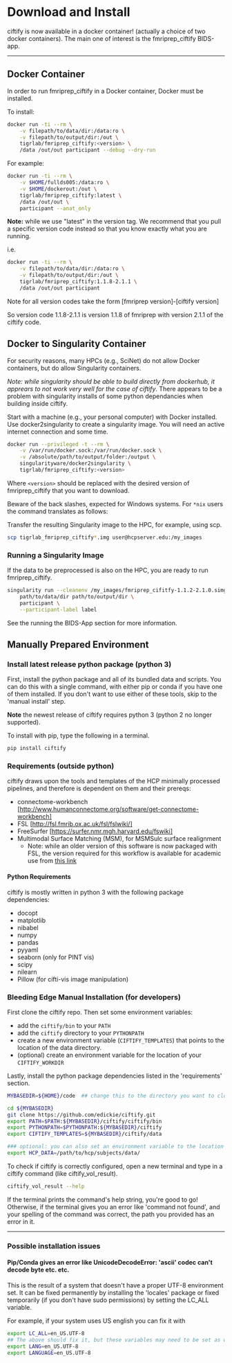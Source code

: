 # Download and Install

ciftify is now available in a docker container! (actually a choice of two docker containers).
The main one of interest is the fmriprep_ciftify BIDS-app.

---
## Docker Container

In order to run fmriprep_ciftify in a Docker container, Docker must be installed.

To install:

```sh
docker run -ti --rm \
    -v filepath/to/data/dir:/data:ro \
    -v filepath/to/output/dir:/out \
    tigrlab/fmriprep_ciftify:<version> \
    /data /out/out participant --debug --dry-run
```

For example:

```sh
docker run -ti --rm \
    -v $HOME/fullds005:/data:ro \
    -v $HOME/dockerout:/out \
    tigrlab/fmriprep_ciftify:latest \
    /data /out/out \
    participant --anat_only
```

**Note:** while we use "latest" in the version tag. We recommend that you pull a specific version code instead so that you know exactly what you are running.

i.e.

```sh
docker run -ti --rm \
    -v filepath/to/data/dir:/data:ro \
    -v filepath/to/output/dir:/out \
    tigrlab/fmriprep_ciftify:1.1.8-2.1.1 \
    /data /out/out participant
```

Note for all version codes take the form [fmriprep version]-[ciftify version]

So version code 1.1.8-2.1.1 is version 1.1.8 of fmriprep with version 2.1.1 of the ciftify code.

## Docker to Singularity Container

For security reasons, many HPCs (e.g., SciNet) do not allow Docker containers, but do allow Singularity containers.

*Note: while singularity _should_ be able to build directly from dockerhub, it apprears to not work very well for the case of ciftify*. There appears to be a problem with singularity installs of some python dependancies when building inside ciftify.

Start with a machine (e.g., your personal computer) with Docker installed. Use docker2singularity to create a singularity image. You will need an active internet connection and some time.

```sh
docker run --privileged -t --rm \
    -v /var/run/docker.sock:/var/run/docker.sock \
    -v /absolute/path/to/output/folder:/output \
    singularityware/docker2singularity \
    tigrlab/fmriprep_ciftify:<version>
```

Where `<version>` should be replaced with the desired version of fmriprep_ciftify that you want to download.

Beware of the back slashes, expected for Windows systems. For `*nix` users the command translates as follows:

Transfer the resulting Singularity image to the HPC, for example, using scp.

```sh
scp tigrlab_fmriprep_ciftify*.img user@hcpserver.edu:/my_images
```

### Running a Singularity Image

If the data to be preprocessed is also on the HPC, you are ready to run fmriprep_ciftify.

```sh
singularity run --cleanenv /my_images/fmriprep_cifitfy-1.1.2-2.1.0.simg \
    path/to/data/dir path/to/output/dir \
    participant \
    --participant-label label
```

See the running the BIDS-App section for more information.

## Manually Prepared Environment

### Install latest release python package (python 3)

First, install the python package and all of its bundled data and scripts. You
can do this with a single command, with either pip or conda if you have one of
them installed. If you don't want to use either of these tools, skip to the
'manual install' step.

**Note** the newest release of ciftify requires python 3 (python 2 no longer supported).

To install with pip, type the following in a terminal.
```sh
pip install ciftify
```

### Requirements (outside python)

ciftify draws upon the tools and templates of the HCP minimally processed pipelines, and therefore is dependent on them and their prereqs:
+ connectome-workbench [http://www.humanconnectome.org/software/get-connectome-workbench]
+ FSL [http://fsl.fmrib.ox.ac.uk/fsl/fslwiki/]
+ FreeSurfer [https://surfer.nmr.mgh.harvard.edu/fswiki]
+ Multimodal Surface Matching (MSM), for MSMSulc surface realignment
   + Note: while an older version of this software is now packaged with FSL, the
      version required for this workflow is available for academic use from [this link](https://github.com/ecr05/MSM_HOCR/releases)

#### Python Requirements

ciftify is mostly written in python 3 with the following package dependencies:

+ docopt
+ matplotlib
+ nibabel
+ numpy
+ pandas
+ pyyaml
+ seaborn (only for PINT vis)
+ scipy
+ nilearn
+ Pillow (for cifti-vis image manipulation)

### Bleeding Edge Manual Installation (for developers)

First clone the ciftify repo. Then set some environment variables:
+ add the `ciftify/bin` to your `PATH`
+ add the `ciftify` directory to your `PYTHONPATH`
+ create a new environment variable (`CIFTIFY_TEMPLATES`) that points to the location of the data directory.
+ (optional) create an environment variable for the location of your `CIFTIFY_WORKDIR`

Lastly, install the python package dependencies listed in the 'requirements'
section.

```sh
MYBASEDIR=${HOME}/code  ## change this to the directory you want to clone/download the ciftify code into

cd ${MYBASEDIR}
git clone https://github.com/edickie/ciftify.git
export PATH=$PATH:${MYBASEDIR}/ciftify/ciftify/bin
export PYTHONPATH=$PYTHONPATH:${MYBASEDIR}/ciftify
export CIFTIFY_TEMPLATES=${MYBASEDIR}/ciftify/data

### optional: you can also set an environment variable to the location of your data
export HCP_DATA=/path/to/hcp/subjects/data/
```

To check if ciftify is correctly configured, open a new terminal and type in a
ciftify command (like ciftify_vol_result).
```sh
ciftify_vol_result --help
```
If the terminal prints the command's help string, you're good to go! Otherwise, if the terminal gives you an error
like 'command not found', and your spelling of the command was correct, the path you provided has an error in it.

---

### Possible installation issues

#### Pip/Conda gives an error like UnicodeDecodeError: 'ascii' codec can't decode byte etc. etc.
This is the result of a system that doesn't have a proper UTF-8 environment set.
It can be fixed permanently by installing the 'locales' package or fixed
temporarily (if you don't have sudo permissions) by setting the LC_ALL variable.

For example, if your system uses US english you can fix it with
```sh
export LC_ALL=en_US.UTF-8
## The above should fix it, but these variables may need to be set as well if not
export LANG=en_US.UTF-8
export LANGUAGE=en_US.UTF-8
```
